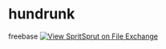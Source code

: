# hundrunk
freebase
[![View SpritSprut on File Exchange](https://www.mathworks.com/matlabcentral/images/matlab-file-exchange.svg)](https://se.mathworks.com/matlabcentral/fileexchange/132353-spritsprut)
